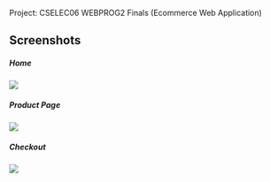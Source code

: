 Project: CSELEC06 WEBPROG2 Finals (Ecommerce Web Application)
  
## Screenshots

##### Home

![](https://i.imgur.com/PSjrQMw.png)

##### Product Page

![](https://i.imgur.com/QXuyRXd.png)

##### Checkout

![](https://i.imgur.com/kCjCIJq.png)
